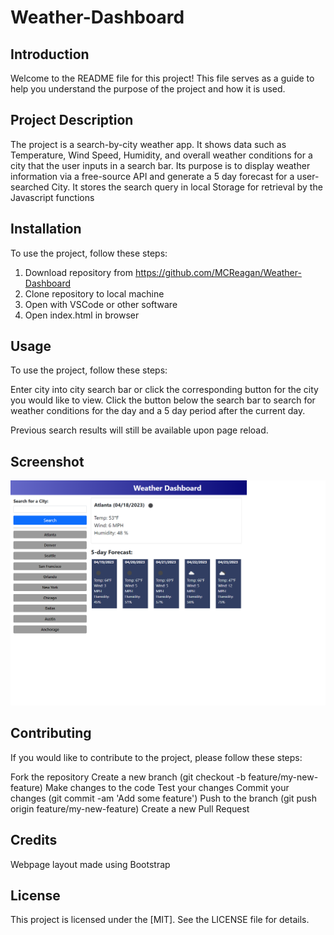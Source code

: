 # Weather-Dashboard

## Introduction

Welcome to the README file for this project! This file serves as a guide to help you understand the purpose of the project and how it is used.

## Project Description

The project is a search-by-city weather app. It shows data such as Temperature, Wind Speed, Humidity, and overall weather conditions for a city that the user inputs in a search bar. Its purpose is to display weather information via a free-source API and generate a 5 day forecast for a user-searched City. It stores the search query in local Storage for retrieval by the Javascript functions

## Installation

To use the project, follow these steps:

1. Download repository from https://github.com/MCReagan/Weather-Dashboard
2. Clone repository to local machine
3. Open with VSCode or other software
4. Open index.html in browser

## Usage

To use the project, follow these steps:

Enter city into city search bar or click the corresponding button for the city you would like to view. Click the button below the search bar to search for weather conditions for the day and a 5 day period after the current day.

Previous search results will still be available upon page reload.

## Screenshot

![Screenshot](/assets/127.0.0.1_5500_index.html%20(3).png)

## Contributing

If you would like to contribute to the project, please follow these steps:

Fork the repository
Create a new branch (git checkout -b feature/my-new-feature)
Make changes to the code
Test your changes
Commit your changes (git commit -am 'Add some feature')
Push to the branch (git push origin feature/my-new-feature)
Create a new Pull Request

## Credits

Webpage layout made using Bootstrap

## License

This project is licensed under the [MIT]. See the LICENSE file for details.